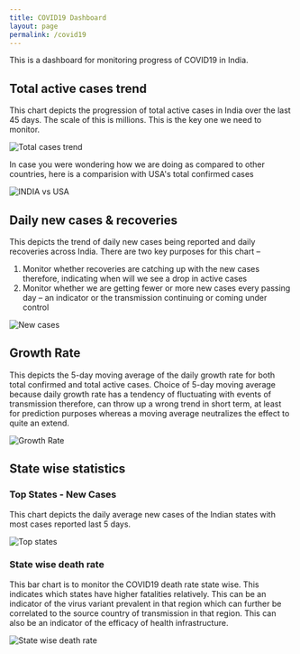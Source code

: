 ```yaml
---
title: COVID19 Dashboard
layout: page
permalink: /covid19
---
```

This is a dashboard for monitoring progress of COVID19 in India.

## Total active cases trend

This chart depicts the progression of total active cases in India over the last 45 days. The scale of this is millions. This is the key one we need to monitor.

![Total cases trend](https://eng-origin-275515.el.r.appspot.com/total.png)

In case you were wondering how we are doing as compared to other countries, here is a comparision with USA's total confirmed cases

![INDIA vs USA](https://eng-origin-275515.el.r.appspot.com/compare-active.png?country=usa)

## Daily new cases & recoveries

This depicts the trend of daily new cases being reported and daily recoveries across India. There are two key purposes for this chart –

  1. Monitor whether recoveries are catching up with the new cases therefore, indicating when will we see a drop in active cases
  2. Monitor whether we are getting fewer or more new cases every passing day – an indicator or the transmission continuing or coming under control
  
![New cases](https://eng-origin-275515.el.r.appspot.com/new.png)

## Growth Rate

This depicts the 5-day moving average of the daily growth rate for both total confirmed and total active cases. Choice of 5-day moving average because daily growth rate has a tendency of fluctuating with events of transmission therefore, can throw up a wrong trend in short term, at least for prediction purposes whereas a moving average neutralizes the effect to quite an extend.

![Growth Rate](https://eng-origin-275515.el.r.appspot.com/growth.png)


## State wise statistics

### Top States - New Cases

This chart depicts the daily average new cases of the Indian states with most cases reported last 5 days.

![Top states](https://eng-origin-275515.el.r.appspot.com/state-top.png) 

### State wise death rate

This bar chart is to monitor the COVID19 death rate state wise. This indicates which states have higher fatalities relatively. This can be an indicator of the virus variant prevalent in that region which can further be correlated to the source country of transmission in that region. This can also be an indicator of the efficacy of health infrastructure.


![State wise death rate](https://eng-origin-275515.el.r.appspot.com/death.png)

